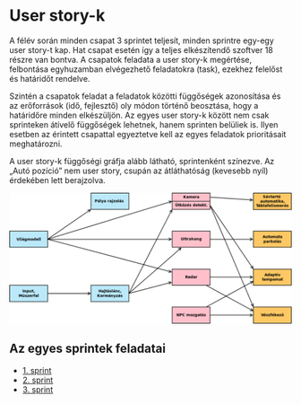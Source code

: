 # User story-k

A félév során minden csapat 3 sprintet teljesít, minden sprintre egy-egy user story-t kap. Hat csapat esetén így a teljes elkészítendő szoftver 18 részre van bontva. A csapatok feladata a user story-k megértése, felbontása egyhuzamban elvégezhető feladatokra (task), ezekhez felelőst és határidőt rendelve.

Szintén a csapatok feladat a feladatok közötti függőségek azonosítása és az erőforrások (idő, fejlesztő) oly módon történő beosztása, hogy a határidőre minden elkészüljön. Az egyes user story-k között nem csak sprinteken átívelő függőségek lehetnek, hanem sprinten belüliek is. Ilyen esetben az érintett csapattal egyeztetve kell az egyes feladatok prioritásait meghatározni.

A user story-k függőségi gráfja alább látható, sprintenként színezve. Az „Autó pozíció” nem user story, csupán az átláthatóság (kevesebb nyíl) érdekében lett berajzolva.

![](images/dependencies_4_team.png)

## Az egyes sprintek feladatai

- [1. sprint](sprint_1.md)
- [2. sprint](sprint_2.md)
- [3. sprint](sprint_3.md)
